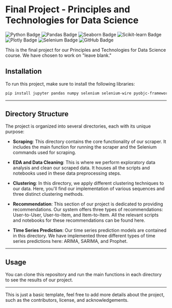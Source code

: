 # Final Project - Principles and Technologies for Data Science

![Python Badge](https://img.shields.io/badge/Python-3776AB?style=for-the-badge&logo=python&logoColor=white)
![Pandas Badge](https://img.shields.io/badge/Pandas-2C2D72?style=for-the-badge&logo=pandas&logoColor=white)
![Seaborn Badge](https://img.shields.io/badge/Seaborn-3776AB?style=for-the-badge&logoColor=white)
![Scikit-learn Badge](https://img.shields.io/badge/Scikit_learn-F7931E?style=for-the-badge&logo=scikit-learn&logoColor=white)
![Plotly Badge](https://img.shields.io/badge/Plotly-239120?style=for-the-badge&logo=plotly&logoColor=white)
![Selenium Badge](https://img.shields.io/badge/Selenium-43B02A?style=for-the-badge&logo=selenium&logoColor=white)
![GitHub Badge](https://img.shields.io/badge/GitHub-100000?style=for-the-badge&logo=github&logoColor=white)

This is the final project for our Principles and Technologies for Data Science course. We have chosen to work on "leave blank."

## Installation
To run this project, make sure to install the following libraries:

```bash
pip install jupyter pandas numpy selenium selenium-wire pyobjc-framework-webkit webdriver-manager scipy scikit-learn statsmodels pmdarima
```

---

## Directory Structure

The project is organized into several directories, each with its unique purpose:

- **Scraping**: This directory contains the core functionality of our scraper. It includes the main function for running the scraper and the Selenium commands used for scraping.

- **EDA and Data Cleaning**: This is where we perform exploratory data analysis and clean our scraped data. It houses all the scripts and notebooks used in these data preprocessing steps.

- **Clustering**: In this directory, we apply different clustering techniques to our data. Here, you'll find our implementation of various sequences and three distinct clustering methods.

- **Recommendation**: This section of our project is dedicated to providing recommendations. Our system offers three types of recommendations: User-to-User, User-to-Item, and Item-to-Item. All the relevant scripts and notebooks for these recommendations can be found here.

- **Time Series Prediction**: Our time series prediction models are contained in this directory. We have implemented three different types of time series predictions here: ARIMA, SARIMA, and Prophet.


---

## Usage

You can clone this repository and run the main functions in each directory to see the results of our project.

---

This is just a basic template, feel free to add more details about the project, such as the contributors, license, and acknowledgements.
